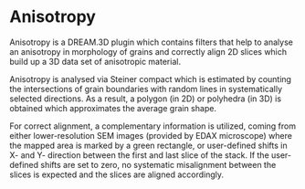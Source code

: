 # Anisotropy
Anisotropy is a DREAM.3D plugin which contains filters that help to analyse an anisotropy in morphology of grains and correctly align 2D slices which build up a 3D data set of anisotropic material. 

Anisotropy is analysed via Steiner compact which is estimated by counting the intersections of grain boundaries with random lines in systematically selected directions. As a result, a polygon (in 2D) or polyhedra (in 3D) is obtained which approximates the average grain shape.

For correct alignment, a complementary information is utilized, coming from either lower-resolution SEM images (provided by EDAX microscope) where the mapped area is marked by a green rectangle, or user-defined shifts in X- and Y- direction between the first and last slice of the stack. If the user-defined shifts are set to zero, no systematic misalignment between the slices is expected and the slices are aligned accordingly.
